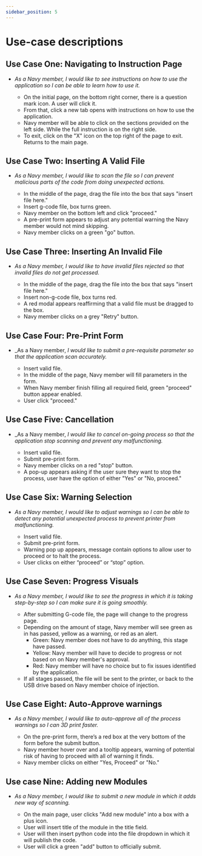 ```yaml
---
sidebar_position: 5
---
```


# Use-case descriptions

## Use Case One: Navigating to Instruction Page

- _As a Navy member, I would like to see instructions on how to use the application so I can be able to learn how to use it._

  - On the initial page, on the bottom right corner, there is a question mark icon. A user will click it.
  - From that, click a new tab opens with instructions on how to use the application.
  - Navy member will be able to click on the sections provided on the left side. While the full instruction is on the right side.
  - To exit, click on the "X" icon on the top right of the page to exit. Returns to the main page.

## Use Case Two: Inserting A Valid File

- _As a Navy member, I would like to scan the file so I can prevent malicious parts of the code from doing unexpected actions._

  - In the middle of the page, drag the file into the box that says "insert file here."
  - Insert g-code file, box turns green.
  - Navy member on the bottom left and click "proceed."
  - A pre-print form appears to adjust any potential warning the Navy member would not mind skipping.
  - Navy member clicks on a green "go" button.

## Use Case Three: Inserting An Invalid File

- _As a Navy member, I would like to have invalid files rejected so that invalid files do not get processed._

  - In the middle of the page, drag the file into the box that says "insert file here."
  - Insert non-g-code file, box turns red.
  - A red modal appears reaffirming that a valid file must be dragged to the box.
  - Navy member clicks on a grey "Retry" button.

## Use Case Four: Pre-Print Form

- _As a Navy member, _I would like to submit a pre-requisite parameter so that the application scan accurately._

  - Insert valid file.
  - In the middle of the page, Navy member will fill parameters in the form.
  - When Navy member finish filling all required field, green "proceed" button appear enabled.
  - User click "proceed."

## Use Case Five: Cancellation

- _As a Navy member, _I would like to cancel on-going process so that the application stop scanning and prevent any malfunctioning._

  - Insert valid file.
  - Submit pre-print form.
  - Navy member clicks on a red "stop" button.
  - A pop-up appears asking if the user sure they want to stop the process, user have the option of either "Yes" or "No, proceed."

## Use Case Six: Warning Selection

- _As a Navy member, I would like to adjust warnings so I can be able to detect any potential unexpected process to prevent printer from malfunctioning._

  - Insert valid file.
  - Submit pre-print form.
  - Warning pop up appears, message contain options to allow user to proceed or to halt the process.
  - User clicks on either “proceed” or “stop” option.

## Use Case Seven: Progress Visuals

- _As a Navy member, I would like to see the progress in which it is taking step-by-step so I can make sure it is going smoothly._

  - After submitting G-code file, the page will change to the progress page.
  - Depending on the amount of stage, Navy member will see green as in has passed, yellow as a warning, or red as an alert.
    - Green: Navy member does not have to do anything, this stage have passed.
    - Yellow: Navy member will have to decide to progress or not based on on Navy member's approval.
    - Red: Navy member will have no choice but to fix issues identified by the application.
  - If all stages passed, the file will be sent to the printer, or back to the USB drive based on Navy member choice of injection.

## Use Case Eight: Auto-Approve warnings

- _As a Navy member, I would like to auto-approve all of the process warnings so I can 3D print faster._

  - On the pre-print form, there’s a red box at the very bottom of the form before the submit button.
  - Navy member hover over and a tooltip appears, warning of potential risk of having to proceed with all of warning it finds.
  - Navy member clicks on either "Yes, Proceed" or "No."

## Use case Nine: Adding new Modules

- _As a Navy member, I would like to submit a new module in which it adds new way of scanning._

  - On the main page, user clicks "Add new module" into a box with a plus icon.
  - User will insert title of the module in the title field.
  - User will then insert python code into the file dropdown in which it will publish the code.
  - User will click a green "add" button to officially submit.
  